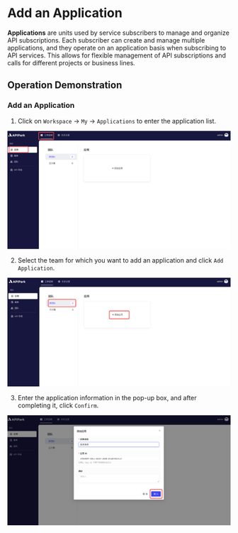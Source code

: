 # Add an Application

**Applications** are units used by service subscribers to manage and organize API subscriptions. Each subscriber can create and manage multiple applications, and they operate on an application basis when subscribing to API services. This allows for flexible management of API subscriptions and calls for different projects or business lines.

## Operation Demonstration

### Add an Application

1. Click on `Workspace` -> `My` -> `Applications` to enter the application list.

![](../../tutorials/application/images/2024-08-13/bf349cd7aa60747edb521d20b0e9c8f7c390473634bf1e53533281bd73cd2d8e.png)

2. Select the team for which you want to add an application and click `Add Application`.

![](../../tutorials/application/images/2024-08-13/0560e7da6789596d5cb85339e3f9572166b174177e4b150d8b9c04a5c17cf4e4.png)

3. Enter the application information in the pop-up box, and after completing it, click `Confirm`.

![](../../tutorials/application/images/2024-08-13/689cb2ce57707e62f3d8b5585f0d1dc1485cec57fb8dd997f4f431a5da897ccf.png)